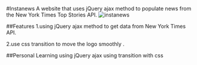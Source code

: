 #Instanews
A website that uses jQuery ajax method to populate news from the New York Times Top Stories API. 
![instanews](https://user-images.githubusercontent.com/37827068/40990313-488f9bf8-68a5-11e8-8e49-77fcfa870e2d.gif)

##Features
1.using jQuery ajax method to get data from New York Times API.

2.use css transition to move the logo smoothly .

##Personal Learning
using jQuery ajax 
using transition with css